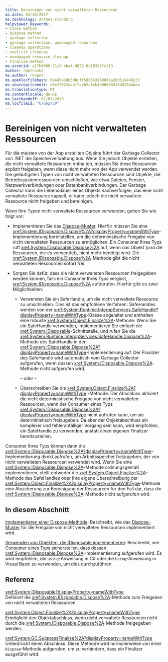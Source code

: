 ```yaml
---
title: Bereinigen von nicht verwalteten Ressourcen
ms.date: 03/30/2017
ms.technology: dotnet-standard
helpviewer_keywords:
- Close method
- Dispose method
- garbage collector
- garbage collection, unmanaged resources
- cleanup operations
- explicit cleanups
- unmanaged resource cleanup
- Finalize method
ms.assetid: a17b0066-71c2-4ba4-9822-8e19332fc213
author: rpetrusha
ms.author: ronpet
ms.openlocfilehash: 6be45a3d03d8cff580653260081a20d518448237
ms.sourcegitcommit: d6e27023aeaffc4b5a3cb4b88685018d6284ada4
ms.translationtype: HT
ms.contentlocale: de-DE
ms.lasthandoff: 07/09/2019
ms.locfileid: "67662730"
---
```

# <a name="cleaning-up-unmanaged-resources"></a>Bereinigen von nicht verwalteten Ressourcen

Für die meisten von der App erstellten Objekte führt der Garbage Collector von .NET die Speicherverwaltung aus. Wenn Sie jedoch Objekte erstellen, die nicht verwaltete Ressourcen enthalten, müssen Sie diese Ressourcen explizit freigeben, wenn diese nicht mehr von der App verwendet werden. Die geläufigsten Typen von nicht verwalteten Ressourcen sind Objekte, die Betriebssystemressourcen umschließen, wie etwa Dateien, Fenster, Netzwerkverbindungen oder Datenbankverbindungen. Der Garbage Collector kann die Lebensdauer eines Objekts nachverfolgen, das eine nicht verwaltete Ressource kapselt, er kann jedoch die nicht verwaltete Ressource nicht freigeben und bereinigen.

Wenn Ihre Typen nicht verwaltete Ressourcen verwenden, gehen Sie wie folgt vor:

- Implementieren Sie das [Dispose-Muster](../../../docs/standard/design-guidelines/dispose-pattern.md). Hierfür müssen Sie eine <xref:System.IDisposable.Dispose%2A?displayProperty=nameWithType>-Implementierung bereitstellen, um die deterministische Freigabe von nicht verwalteten Ressourcen zu ermöglichen. Ein Consumer Ihres Typs ruft <xref:System.IDisposable.Dispose%2A> auf, wenn das Objekt (und die Ressourcen, die es verwendet), nicht mehr benötigt wird. Die <xref:System.IDisposable.Dispose%2A>-Methode gibt die nicht verwalteten Ressourcen sofort frei.

- Sorgen Sie dafür, dass die nicht verwalteten Ressourcen freigegeben werden können, falls ein Consumer Ihres Typs vergisst, <xref:System.IDisposable.Dispose%2A> aufzurufen. Hierfür gibt es zwei Möglichkeiten:

  - Verwenden Sie ein SafeHandle, um die nicht verwaltete Ressource zu umschließen. Dies ist das empfohlene Verfahren. SafeHandles werden von der <xref:System.Runtime.InteropServices.SafeHandle?displayProperty=nameWithType>-Klasse abgeleitet und enthalten eine robuste <xref:System.Object.Finalize%2A>-Methode. Wenn Sie ein SafeHandle verwenden, implementieren Sie einfach die <xref:System.IDisposable>-Schnittstelle, und rufen Sie die <xref:System.Runtime.InteropServices.SafeHandle.Dispose%2A>-Methode des SafeHandle in der <xref:System.IDisposable.Dispose%2A?displayProperty=nameWithType>-Implementierung auf. Der Finalizer des SafeHandle wird automatisch vom Garbage Collector aufgerufen, wenn dessen <xref:System.IDisposable.Dispose%2A>-Methode nicht aufgerufen wird.

    – oder –

  - Überschreiben Sie die <xref:System.Object.Finalize%2A?displayProperty=nameWithType> -Methode. Der Abschluss aktiviert die nicht deterministische Freigabe von nicht verwalteten Ressourcen, wenn der Consumer eines Typs <xref:System.IDisposable.Dispose%2A?displayProperty=nameWithType> nicht aufrufen kann, um sie deterministisch freizugeben. Da aber der Objektabschluss ein komplexer und fehleranfälliger Vorgang sein kann, wird empfohlen, ein SafeHandle zu verwenden, anstatt einen eigenen Finalizer bereitzustellen.

Consumer Ihres Typs können dann die <xref:System.IDisposable.Dispose%2A?displayProperty=nameWithType>-Implementierung direkt aufrufen, um Arbeitsspeicher freizugeben, der von nicht verwalteten Ressourcen verwendet wird. Wenn Sie eine <xref:System.IDisposable.Dispose%2A>-Methode ordnungsgemäß implementieren, stellt entweder die <xref:System.Object.Finalize%2A>-Methode des SafeHandles oder Ihre eigene Überschreibung der <xref:System.Object.Finalize%2A?displayProperty=nameWithType>-Methode eine Absicherung zur Bereinigung der Ressourcen für den Fall dar, dass die <xref:System.IDisposable.Dispose%2A>-Methode nicht aufgerufen wird.

## <a name="in-this-section"></a>In diesem Abschnitt

[Implementieren einer Dispose-Methode](../../../docs/standard/garbage-collection/implementing-dispose.md): Beschreibt, wie das [Dispose-Muster](../../../docs/standard/design-guidelines/dispose-pattern.md) für die Freigabe von nicht verwalteten Ressourcen implementiert wird.

[Verwenden von Objekten, die IDisposable implementieren](../../../docs/standard/garbage-collection/using-objects.md): Beschreibt, wie Consumer eines Typs sicherstellen, dass dessen <xref:System.IDisposable.Dispose%2A>-Implementierung aufgerufen wird. Es wird empfohlen, die `using`-Anweisung in C# oder die `Using`-Anweisung in Visual Basic zu verwenden, um dies durchzuführen.

## <a name="reference"></a>Referenz

<xref:System.IDisposable?displayProperty=nameWithType>\
Definiert die <xref:System.IDisposable.Dispose%2A>-Methode zum Freigeben von nicht verwalteten Ressourcen.

<xref:System.Object.Finalize%2A?displayProperty=nameWithType>\
Ermöglicht den Objektabschluss, wenn nicht verwaltete Ressourcen nicht durch die <xref:System.IDisposable.Dispose%2A>-Methode freigegeben werden.

<xref:System.GC.SuppressFinalize%2A?displayProperty=nameWithType>\
Unterdrückt einen Abschluss. Diese Methode wird normalerweise von einer `Dispose`-Methode aufgerufen, um zu verhindern, dass ein Finalizer ausgeführt wird.

